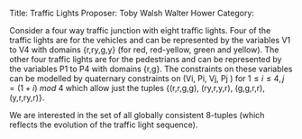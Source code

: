 Title:    Traffic Lights
Proposer: Toby Walsh
          Walter Hower 
Category:


Consider a four way traffic junction with eight traffic lights. Four of the traffic lights are for the vehicles and can be represented by the variables V1 to V4 with domains {r,ry,g,y} (for red, red-yellow, green and yellow). The other four traffic lights are for the pedestrians and can be represented by the variables P1 to P4 with domains {r,g}.
The constraints on these variables can be modelled by quaternary constraints on (Vi, Pi, Vj, Pj ) for $1\leq i\leq 4, j=(1+i)\ mod\ 4$ which allow just the tuples {(r,r,g,g), (ry,r,y,r), (g,g,r,r), (y,r,ry,r)}.

We are interested in the set of all globally consistent 8-tuples (which reflects the evolution of the traffic light sequence).
